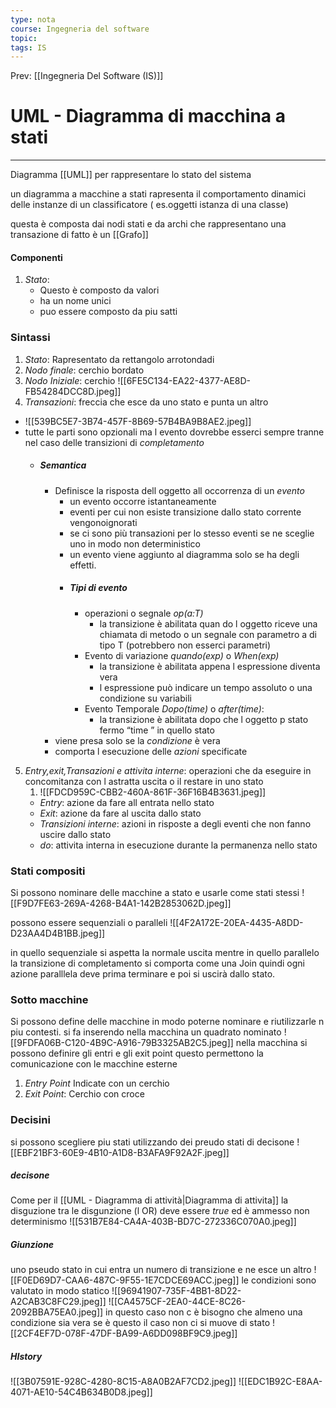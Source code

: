 ```yaml
---
type: nota
course: Ingegneria del software
topic: 
tags: IS
---
```


Prev: [[Ingegneria Del Software (IS)]]

# UML - Diagramma di macchina a stati
---
Diagramma [[UML]] per rappresentare lo stato del sistema 


un diagramma a macchine a stati rapresenta il comportamento dinamici delle instanze di un classificatore ( es.oggetti istanza di una classe)

questa è composta dai nodi stati e da archi che rappresentano una transazione di fatto è un [[Grafo]]

#### Componenti
1. _Stato_: 
	- Questo è composto da valori 
	- ha un nome unici
	- puo essere composto da piu satti

### Sintassi
1. _Stato_: Rapresentato da rettangolo arrotondadi
2.  _Nodo finale_: cerchio bordato
3. _Nodo Iniziale_: cerchio 
	 ![[6FE5C134-EA22-4377-AE8D-FB54284DCC8D.jpeg]]
4. _Transazioni_: freccia che esce da uno stato e punta un altro 
- ![[539BC5E7-3B74-457F-8B69-57B4BA9B8AE2.jpeg]]
- tutte le parti sono opzionali ma l evento dovrebbe esserci sempre tranne nel caso delle transizioni di _completamento_
	- ##### Semantica
		- Definisce la risposta dell oggetto all occorrenza di un _evento_
			- un evento occorre istantaneamente
			- eventi per cui non esiste transizione dallo stato corrente vengonoignorati
			- se ci sono più transazioni per lo stesso eventi se ne sceglie uno in modo non deterministico
			- un evento viene aggiunto al diagramma solo se ha degli effetti.
			- ##### Tipi di evento
				- operazioni o segnale _op(a:T)_
					- la transizione è abilitata quan do l oggetto riceve una chiamata di metodo o un segnale con parametro a di tipo T (potrebbero non esserci parametri) 
				- Evento di variazione _quando(exp)_ o _When(exp)_
					- la transizione è abilitata appena l espressione diventa vera
					- l espressione può indicare un tempo assoluto o una condizione su variabili
				- Evento  Temporale _Dopo(time)_ o _after(time)_:
					- la transizione è abilitata dopo che l oggetto p stato fermo “time ” in quello stato 
		- viene presa solo se la _condizione_ è vera
		- comporta l esecuzione delle _azioni_ specificate
5.  _Entry,exit,Transazioni e attivita interne_:  operazioni che da eseguire in concomitanza con l astratta uscita o il restare in uno stato
	1. ![[FDCD959C-CBB2-460A-861F-36F16B4B3631.jpeg]]
	 - _Entry_: azione da fare all entrata nello stato
	 - _Exit_: azione da fare al uscita dallo stato
	 - _Transizioni interne_: azioni in risposte a degli eventi che non fanno uscire dallo stato 
	 - _do_: attivita interna in esecuzione durante la permanenza nello stato

### Stati compositi 
 Si possono nominare delle macchine a stato e usarle come stati stessi 
 ![[F9D7FE63-269A-4268-B4A1-142B2853062D.jpeg]]

possono essere sequenziali o paralleli 
![[4F2A172E-20EA-4435-A8DD-D23AA4D4B1BB.jpeg]]

in quello sequenziale si aspetta la normale uscita mentre in quello parallelo la transizione di completamento si comporta come una Join quindi ogni azione paralllela deve prima terminare  e poi si uscirà dallo stato.

### Sotto macchine
Si possono define delle macchine in modo poterne nominare e riutilizzarle n piu contesti.
si fa inserendo nella macchina un quadrato nominato 
![[9FDFA06B-C120-4B9C-A916-79B3325AB2C5.jpeg]]
nella macchina si possono definire gli entri e gli exit point questo permettono la comunicazione con le macchine esterne 
1. _Entry Point_ Indicate con un cerchio
2. _Exit Point_: Cerchio con croce


### Decisini 
si possono scegliere piu stati utilizzando dei preudo stati di decisone 
![[EBF21BF3-60E9-4B10-A1D8-B3AFA9F92A2F.jpeg]]
##### decisone
Come per il [[UML - Diagramma di attività|Diagramma di attivita]] la disguzione tra le disgunzione (l OR) deve essere _true_ ed è ammesso non determinismo 
![[531B7E84-CA4A-403B-BD7C-272336C070A0.jpeg]]
##### Giunzione 
uno pseudo stato in cui entra un numero di transizione e ne esce un altro 
![[F0ED69D7-CAA6-487C-9F55-1E7CDCE69ACC.jpeg]]
le condizioni sono valutato in modo statico 
![[96941907-735F-4BB1-8D22-A2CAB3C8FC29.jpeg]]
![[CA4575CF-2EA0-44CE-8C26-2092BBA75EA0.jpeg]]
in questo caso non c è bisogno che almeno una condizione sia vera  se è questo il caso non ci si muove di stato 
![[2CF4EF7D-078F-47DF-BA99-A6DD098BF9C9.jpeg]]
##### HIstory
![[3B07591E-928C-4280-8C15-A8A0B2AF7CD2.jpeg]]
![[EDC1B92C-E8AA-4071-AE10-54C4B634B0D8.jpeg]]